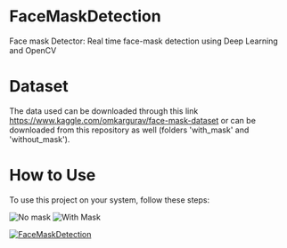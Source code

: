 # FaceMaskDetection
Face mask Detector: Real time face-mask detection using Deep Learning and OpenCV

# Dataset
The data used can be downloaded through this link https://www.kaggle.com/omkargurav/face-mask-dataset or can be downloaded from this repository as well (folders 'with_mask' and 'without_mask'). 

# How to Use
To use this project on your system, follow these steps:

![No mask](https://user-images.githubusercontent.com/15236517/101670609-605d6f80-3a21-11eb-8026-355d0cfd10a6.png)
![With Mask](https://user-images.githubusercontent.com/15236517/101670617-63586000-3a21-11eb-9c20-bd4ef7b9829c.png)

[![FaceMaskDetection](https://img.youtube.com/vi/E9NNBTYL318/)](https://www.youtube.com/watch?v=E9NNBTYL318)
